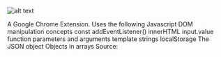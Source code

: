 ![alt text](image.png)

A Google Chrome Extension.
Uses the following Javascript DOM manipulation concepts
const
addEventListener()
innerHTML
input.value
function parameters and arguments
template strings
localStorage
The JSON object
Objects in arrays
Source:

